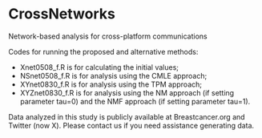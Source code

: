 # CrossNetworks
Network-based analysis for cross-platform communications

Codes for running the proposed and alternative methods:

* Xnet0508_f.R is for calculating the initial values;
* NSnet0508_f.R is for analysis using the CMLE approach;
* XYnet0830_f.R is for analysis using the TPM approach;
* XYZnet0830_f.R is for analysis using the NM approach (if setting parameter tau=0) and the NMF approach (if setting parameter tau=1).

Data analyzed in this study is publicly available at Breastcancer.org and Twitter (now X). 
Please contact us if you need assistance generating data.
